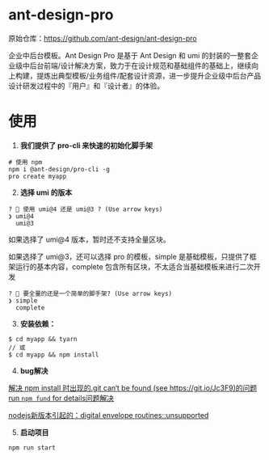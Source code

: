 # ant-design-pro

原始仓库：https://github.com/ant-design/ant-design-pro

企业中后台模板。Ant Design Pro 是基于 Ant Design 和 umi 的封装的一整套企业级中后台前端/设计解决方案，致力于在设计规范和基础组件的基础上，继续向上构建，提炼出典型模板/业务组件/配套设计资源，进一步提升企业级中后台产品设计研发过程中的『用户』和『设计者』的体验。

# 使用

1. **我们提供了 pro-cli 来快速的初始化脚手架**

```node
# 使用 npm
npm i @ant-design/pro-cli -g
pro create myapp
```

2. **选择 umi 的版本**

```
? 🐂 使用 umi@4 还是 umi@3 ? (Use arrow keys)
❯ umi@4
  umi@3
```

如果选择了 umi@4 版本，暂时还不支持全量区块。

如果选择了 umi@3，还可以选择 pro 的模板，simple 是基础模板，只提供了框架运行的基本内容，complete 包含所有区块，不太适合当基础模板来进行二次开发

```
? 🚀 要全量的还是一个简单的脚手架? (Use arrow keys)
❯ simple
  complete
```

3. **安装依赖：**

```
$ cd myapp && tyarn
// 或
$ cd myapp && npm install
```

4. **bug解决**

[解决 npm install 时出现的.git can‘t be found (see https://git.io/Jc3F9)的问题 run `npm fund` for details问题解决](https://blog.csdn.net/lvoelife/article/details/126172368)

[nodejs新版本引起的：digital envelope routines::unsupported](https://blog.csdn.net/fengyuyeguirenenen/article/details/128319228)

5. **启动项目**

```
npm run start
```

